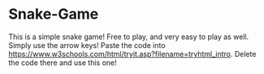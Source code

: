 # Snake-Game
This is a simple snake game! Free to play, and very easy to play as well. Simply use the arrow keys!
Paste the code into https://www.w3schools.com/html/tryit.asp?filename=tryhtml_intro.
Delete the code there and use this one!
